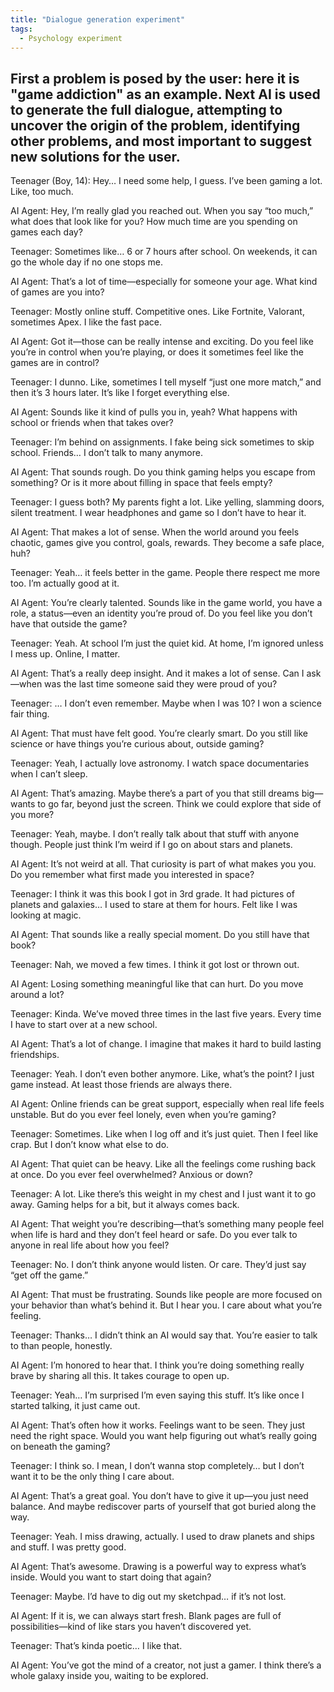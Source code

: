 ```yaml
---
title: "Dialogue generation experiment"
tags:
  - Psychology experiment
---
```


First a problem is posed by the user:   here it is "game addiction" as an example.    Next AI is used to generate the full dialogue, attempting to uncover the origin of the problem, identifying other problems, and most important to suggest new solutions for the user.
---

Teenager (Boy, 14):
Hey… I need some help, I guess. I’ve been gaming a lot. Like, too much.

AI Agent:
Hey, I’m really glad you reached out. When you say “too much,” what does that look like for you? How much time are you spending on games each day?

Teenager:
Sometimes like… 6 or 7 hours after school. On weekends, it can go the whole day if no one stops me.

AI Agent:
That’s a lot of time—especially for someone your age. What kind of games are you into?

Teenager:
Mostly online stuff. Competitive ones. Like Fortnite, Valorant, sometimes Apex. I like the fast pace.

AI Agent:
Got it—those can be really intense and exciting. Do you feel like you’re in control when you’re playing, or does it sometimes feel like the games are in control?

Teenager:
I dunno. Like, sometimes I tell myself “just one more match,” and then it’s 3 hours later. It’s like I forget everything else.

AI Agent:
Sounds like it kind of pulls you in, yeah? What happens with school or friends when that takes over?

Teenager:
I’m behind on assignments. I fake being sick sometimes to skip school. Friends… I don’t talk to many anymore.

AI Agent:
That sounds rough. Do you think gaming helps you escape from something? Or is it more about filling in space that feels empty?

Teenager:
I guess both? My parents fight a lot. Like yelling, slamming doors, silent treatment. I wear headphones and game so I don’t have to hear it.

AI Agent:
That makes a lot of sense. When the world around you feels chaotic, games give you control, goals, rewards. They become a safe place, huh?

Teenager:
Yeah… it feels better in the game. People there respect me more too. I’m actually good at it.

AI Agent:
You’re clearly talented. Sounds like in the game world, you have a role, a status—even an identity you’re proud of. Do you feel like you don’t have that outside the game?

Teenager:
Yeah. At school I’m just the quiet kid. At home, I’m ignored unless I mess up. Online, I matter.

AI Agent:
That’s a really deep insight. And it makes a lot of sense. Can I ask—when was the last time someone said they were proud of you?

Teenager:
… I don’t even remember. Maybe when I was 10? I won a science fair thing.

AI Agent:
That must have felt good. You’re clearly smart. Do you still like science or have things you’re curious about, outside gaming?

Teenager:
Yeah, I actually love astronomy. I watch space documentaries when I can’t sleep.

AI Agent:
That’s amazing. Maybe there’s a part of you that still dreams big—wants to go far, beyond just the screen. Think we could explore that side of you more?

Teenager:
Yeah, maybe. I don’t really talk about that stuff with anyone though. People just think I’m weird if I go on about stars and planets.

AI Agent:
It’s not weird at all. That curiosity is part of what makes you you. Do you remember what first made you interested in space?

Teenager:
I think it was this book I got in 3rd grade. It had pictures of planets and galaxies… I used to stare at them for hours. Felt like I was looking at magic.

AI Agent:
That sounds like a really special moment. Do you still have that book?

Teenager:
Nah, we moved a few times. I think it got lost or thrown out.

AI Agent:
Losing something meaningful like that can hurt. Do you move around a lot?

Teenager:
Kinda. We’ve moved three times in the last five years. Every time I have to start over at a new school.

AI Agent:
That’s a lot of change. I imagine that makes it hard to build lasting friendships.

Teenager:
Yeah. I don’t even bother anymore. Like, what’s the point? I just game instead. At least those friends are always there.

AI Agent:
Online friends can be great support, especially when real life feels unstable. But do you ever feel lonely, even when you’re gaming?

Teenager:
Sometimes. Like when I log off and it’s just quiet. Then I feel like crap. But I don’t know what else to do.

AI Agent:
That quiet can be heavy. Like all the feelings come rushing back at once. Do you ever feel overwhelmed? Anxious or down?

Teenager:
A lot. Like there’s this weight in my chest and I just want it to go away. Gaming helps for a bit, but it always comes back.

AI Agent:
That weight you’re describing—that’s something many people feel when life is hard and they don’t feel heard or safe. Do you ever talk to anyone in real life about how you feel?

Teenager:
No. I don’t think anyone would listen. Or care. They’d just say “get off the game.”

AI Agent:
That must be frustrating. Sounds like people are more focused on your behavior than what’s behind it. But I hear you. I care about what you’re feeling.

Teenager:
Thanks… I didn’t think an AI would say that. You’re easier to talk to than people, honestly.

AI Agent:
I’m honored to hear that. I think you’re doing something really brave by sharing all this. It takes courage to open up.

Teenager:
Yeah… I’m surprised I’m even saying this stuff. It’s like once I started talking, it just came out.

AI Agent:
That’s often how it works. Feelings want to be seen. They just need the right space. Would you want help figuring out what’s really going on beneath the gaming?

Teenager:
I think so. I mean, I don’t wanna stop completely… but I don’t want it to be the only thing I care about.

AI Agent:
That’s a great goal. You don’t have to give it up—you just need balance. And maybe rediscover parts of yourself that got buried along the way.

Teenager:
Yeah. I miss drawing, actually. I used to draw planets and ships and stuff. I was pretty good.

AI Agent:
That’s awesome. Drawing is a powerful way to express what’s inside. Would you want to start doing that again?

Teenager:
Maybe. I’d have to dig out my sketchpad… if it’s not lost.

AI Agent:
If it is, we can always start fresh. Blank pages are full of possibilities—kind of like stars you haven’t discovered yet.

Teenager:
That’s kinda poetic… I like that.

AI Agent:
You’ve got the mind of a creator, not just a gamer. I think there’s a whole galaxy inside you, waiting to be explored.

